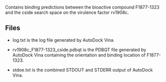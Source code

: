 Contains binding predictions between the bioactive compound F1877-1323 and the cside search space on the virulence factor rv1908c.

## Files

- log.txt is the log file generated by AutoDock Vina.

- rv1908c_F1877-1323_cside.pdbqt is the PDBQT file generated by AutoDock Vina containing the orientation and binding location of F1877-1323.

- stdoe.txt is the combined STDOUT and STDERR output of AutoDock Vina.

